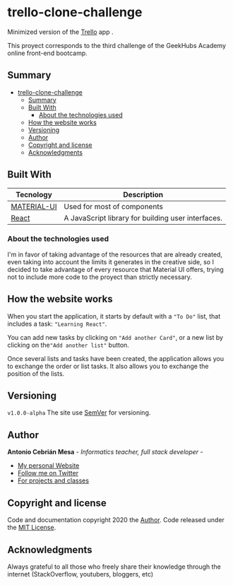 # trello-clone-challenge

Minimized version of the [Trello](https://trello.com) app .

This proyect corresponds to the third challenge of the GeekHubs Academy online front-end bootcamp.

## Summary

- [trello-clone-challenge](#trello-clone-challenge)
  - [Summary](#summary)
  - [Built With](#built-with)
    - [About the technologies used](#about-the-technologies-used)
  - [How the website works](#how-the-website-works)
  - [Versioning](#versioning)
  - [Author](#author)
  - [Copyright and license](#copyright-and-license)
  - [Acknowledgments](#acknowledgments)

## Built With

| Tecnology                               | Description                                        |
| --------------------------------------- | -------------------------------------------------- |
| [MATERIAL-UI](https://material-ui.com/) | Used for most of components                        |
| [React](https://reactjs.org/)           | A JavaScript library for building user interfaces. |

### About the technologies used

I'm in favor of taking advantage of the resources that are already created, even taking into account the limits it generates in the creative side, so I decided to take advantage of every resource that Material UI offers, trying not to include more code to the proyect than strictly necessary.

## How the website works

When you start the application, it starts by default with a `"To Do"` list, that includes a task: `"Learning React"`.

You can add new tasks by clicking on `"Add another Card"`, or a new list by clicking on the`"Add another list"` button.

Once several lists and tasks have been created, the application allows you to exchange the order or list tasks. It also allows you to exchange the position of the lists.

## Versioning

`v1.0.0-alpha`
The site use [SemVer](http://semver.org/) for versioning.

## Author

**Antonio Cebrián Mesa** - _Informatics teacher, full stack developer_ -

- [My personal Website](http://clasesinformaticagranada.es/)
- [Follow me on Twitter](https://twitter.com/hacking_the_web)
- [For projects and classes](https://www.linkedin.com/in/antonio-cebri%C3%A1n-mesa)

## Copyright and license

Code and documentation copyright 2020 the [Author](https://www.linkedin.com/in/antonio-cebri%C3%A1n-mesa). Code released under the [MIT License](https://github.com/Ch3ssMaster/trello-clone-challenge/blob/master/LICENSE.md).

## Acknowledgments

Always grateful to all those who freely share their knowledge through the internet (StackOverflow, youtubers, bloggers, etc)
